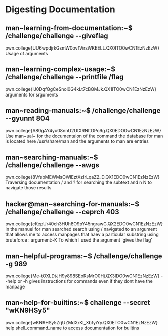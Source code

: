 # Digesting Documentation
## man~learning-from-documentation:~$ /challenge/challenge --giveflag
pwn.college{UU6wpdjrkGsmW0ovfVirsWKEELL.QX0ITO0wCN1EzNzEzW}
Usage of arguments
## man~learning-complex-usage:~$ /challenge/challenge --printfile /flag
pwn.college{IJ0DqfQgCeSnol0G4kLt7cBQMJk.QX1ITO0wCN1EzNzEzW}
arguments for srguments
## man~reading-manuals:~$ /challenge/challenge --gyunnt 804
pwn.college{A80gAY4yu08nnU2UtXRNItOPo9g.QX0EDO0wCN1EzNzEzW}
Use man~ual~ for the documentaion of the command
the database for man is located here /usr/share/man and the arguments to man are entries 
## man~searching-manuals:~$ /challenge/challenge --awgs
pwn.college{8VfsbMEWMsOWlEztXzIrLqaZ2_D.QX1EDO0wCN1EzNzEzW}
Traversing documentation / and ? for searching the subtext and n N to navigate those results
## hacker@man~searching-for-manuals:~$ /challenge/challenge --ceprch 403
pwn.college{cKepUr40ch3HUh8O9pY45ngrawG.QX2EDO0wCN1EzNzEzW}
In the manuel for man searched search using / navigated to an argument that allows me to access manpages that haev a particular substring using bruteforce : argument:-K
To which I used the argument 'gives the flag'
## man~helpful-programs:~$ /challenge/challenge -g 989
pwn.college{Me-tOXLDtJH9y898SEoRsMrO0Hj.QX3IDO0wCN1EzNzEzW}
--help or -h gives instructions for commands even if they dont have the manpage
## man~help-for-builtins:~$ challenge --secret "wKN9HSy5"
pwn.college{wKN9HSy5ZrjUZMdXrKI_XbfyiYy.QX0ETO0wCN1EzNzEzW}
help shell_command_name to access documentation for builtins


